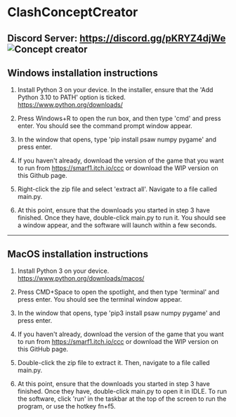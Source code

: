 # ClashConceptCreator
Discord Server: https://discord.gg/pKRYZ4djWe
![Concept creator](https://preview.redd.it/53cdoxszr0l91.png?width=1012&format=png&auto=webp&s=0a8be056dfe952be8eacdfa6c35f7978c95647a2)
-------------------
Windows installation instructions
-------------------
1) Install Python 3 on your device. In the installer, ensure that the 'Add Python 3.10 to PATH' option is ticked.
https://www.python.org/downloads/

2) Press Windows+R to open the run box, and then type 'cmd' and press enter. You should see the command prompt window appear.

3) In the window that opens, type 'pip install psaw numpy pygame' and press enter.

4) If you haven't already, download the version of the game that you want to run from https://smarf1.itch.io/ccc or download the WIP version on this Github page.

5) Right-click the zip file and select 'extract all'. Navigate to a file called main.py. 

6) At this point, ensure that the downloads you started in step 3 have finished. Once they have, double-click main.py to run it. You should see a window appear, and the software will launch within a few seconds.

-------------------
MacOS installation instructions
-------------------
1) Install Python 3 on your device.
https://www.python.org/downloads/macos/

2) Press CMD+Space to open the spotlight, and then type 'terminal' and press enter. You should see the terminal window appear.

3) In the window that opens, type 'pip3 install psaw numpy pygame' and press enter.

4) If you haven't already, download the version of the game that you want to run from https://smarf1.itch.io/ccc or download the WIP version on this GitHub page.

5) Double-click the zip file to extract it. Then, navigate to a file called main.py. 

6) At this point, ensure that the downloads you started in step 3 have finished. Once they have, double-click main.py to open it in IDLE. To run the software, click 'run' in the taskbar at the top of the screen to run the program, or use the hotkey fn+f5.

